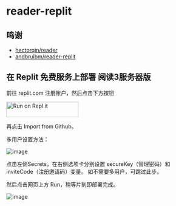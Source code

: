 # reader-replit

## 鸣谢
- [hectorqin/reader](https://github.com/hectorqin/reader)
- [andbruibm/reader-replit](https://github.com/andbruibm/reader-replit)

## 在 Replit 免费服务上部署 阅读3服务器版

前往 replit.com 注册账户，然后点击下方按钮

<a href="https://repl.it/github/cym31153/reader">
  <img alt="Run on Repl.it" src="https://repl.it/badge/github/andbruibm/reader-replit" style="height: 40px; width: 190px;" />
</a>

再点击 Import from Github。

多用户设置方法：

![image](https://user-images.githubusercontent.com/98247050/205486934-e2644eff-465d-4f4c-b0ac-68bb33e80cd7.png)

点击左侧Secrets，在右侧选项卡分别设置 secureKey（管理密码）和 inviteCode（注册邀请码）变量。
如不需要多用户，可跳过此步。

然后点击网页上方 Run，稍等片刻即部署完成。

![image](https://user-images.githubusercontent.com/98247050/205486877-36558e55-b423-4fe3-8477-3ddbe6bd6c09.png)

